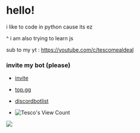 # hello!

i like to code in python cause its ez

^ i am also trying to learn js

sub to my yt  : https://youtube.com/c/tescomealdeal

### invite my bot (please)

- [invite](https://discord.com/oauth2/authorize?client_id=860612939307810846&permissions=8&scope=bot)
- [top.gg](https://top.gg/bot/860612939307810846)
- [discordbotlist](https://discordbotlist.com/bots/barry/upvote)


- ![Tesco's View Count](https://komarev.com/ghpvc/?username=tescomealdealll&style=flat-square)

<img src="https://github-readme-stats.vercel.app/api?username=tescomealdealll&&show_icons=true&title_color=ffffff&icon_color=bb2acf&text_color=daf7dc&bg_color=151515">
